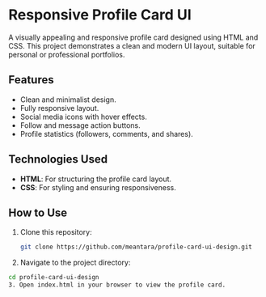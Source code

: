 # Responsive Profile Card UI

A visually appealing and responsive profile card designed using HTML and CSS. This project demonstrates a clean and modern UI layout, suitable for personal or professional portfolios.

## Features

- Clean and minimalist design.
- Fully responsive layout.
- Social media icons with hover effects.
- Follow and message action buttons.
- Profile statistics (followers, comments, and shares).

## Technologies Used

- **HTML**: For structuring the profile card layout.
- **CSS**: For styling and ensuring responsiveness.

## How to Use

1. Clone this repository:
   ```bash
   git clone https://github.com/meantara/profile-card-ui-design.git
2. Navigate to the project directory:
```bash
cd profile-card-ui-design
3. Open index.html in your browser to view the profile card.
